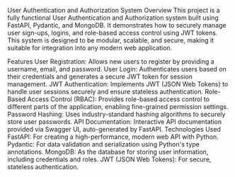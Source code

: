 User Authentication and Authorization System
Overview
This project is a fully functional User Authentication and Authorization system built using FastAPI, Pydantic, and MongoDB. It demonstrates how to securely manage user sign-ups, logins, and role-based access control using JWT tokens. This system is designed to be modular, scalable, and secure, making it suitable for integration into any modern web application.

Features
User Registration: Allows new users to register by providing a username, email, and password.
User Login: Authenticates users based on their credentials and generates a secure JWT token for session management.
JWT Authentication: Implements JWT (JSON Web Tokens) to handle user sessions securely and ensure stateless authentication.
Role-Based Access Control (RBAC): Provides role-based access control to different parts of the application, enabling fine-grained permission settings.
Password Hashing: Uses industry-standard hashing algorithms to securely store user passwords.
API Documentation: Interactive API documentation provided via Swagger UI, auto-generated by FastAPI.
Technologies Used
FastAPI: For creating a high-performance, modern web API with Python.
Pydantic: For data validation and serialization using Python's type annotations.
MongoDB: As the database for storing user information, including credentials and roles.
JWT (JSON Web Tokens): For secure, stateless authentication.

